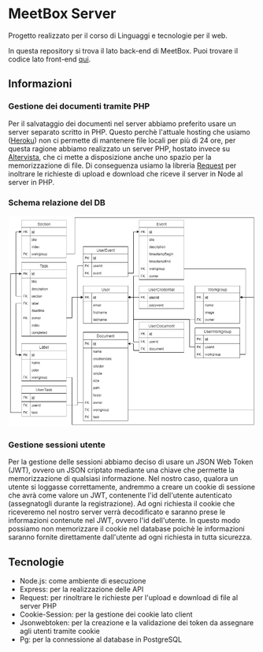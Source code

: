# MeetBox Server 

Progetto realizzato per il corso di Linguaggi e tecnologie per il web.

In questa repository si trova il lato back-end di MeetBox.
Puoi trovare il codice lato front-end [qui](https://github.com/ErVincit/meetbox-client).

## Informazioni

### Gestione dei documenti tramite PHP
Per il salvataggio dei documenti nel server abbiamo preferito usare un server separato scritto in PHP.
Questo perchè l'attuale hosting che usiamo ([Heroku](https://www.heroku.com/)) non ci permette di mantenere file locali per più di 24 ore,
per questa ragione abbiamo realizzato un server PHP, hostato invece su [Altervista](https://it.altervista.org/),
che ci mette a disposizione anche uno spazio per la memorizzazione di file.
Di conseguenza usiamo la libreria [Request](https://www.npmjs.com/package/request) per inoltrare le richieste di upload e download
che riceve il server in Node al server in PHP.

### Schema relazione del DB

![meetbox-drive](DB_Schema.png)

### Gestione sessioni utente
Per la gestione delle sessioni abbiamo deciso di usare un JSON Web Token (JWT), ovvero un JSON criptato mediante una chiave che permette la memorizzazione di qualsiasi informazione. Nel nostro caso, qualora un utente si loggasse correttamente, andremmo a creare un cookie di sessione che avrà come valore un JWT, contenente l'id dell'utente autenticato (assegnatogli durante la registrazione).
Ad ogni richiesta il cookie che riceveremo nel nostro server verrà decodificato e saranno prese le informazioni contenute nel JWT, ovvero l'id dell'utente. In questo modo possiamo non memorizzare il cookie nel database poichè le informazioni saranno fornite direttamente dall'utente ad ogni richiesta in tutta sicurezza.

## Tecnologie
- Node.js: come ambiente di esecuzione
- Express: per la realizzazione delle API
- Request: per rinoltrare le richieste per l'upload e download di file al server PHP
- Cookie-Session: per la gestione dei cookie lato client
- Jsonwebtoken: per la creazione e la validazione dei token da assegnare agli utenti tramite cookie
- Pg: per la connessione al database in PostgreSQL
